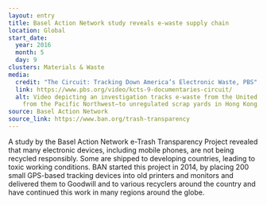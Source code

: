 ```yaml
---
layout: entry
title: Basel Action Network study reveals e-waste supply chain
location: Global
start_date:
  year: 2016
  month: 5
  day: 9
clusters: Materials & Waste
media:
  credit: "The Circuit: Tracking Down America’s Electronic Waste, PBS"
  link: https://www.pbs.org/video/kcts-9-documentaries-circuit/
  alt: Video depicting an investigation tracks e-waste from the United States—and
    from the Pacific Northwest—to unregulated scrap yards in Hong Kong.
source: Basel Action Network
source_link: https://www.ban.org/trash-transparency
---
```

A study by the Basel Action Network e-Trash Transparency Project revealed that many electronic devices, including mobile phones, are not being recycled responsibly. Some are shipped to developing countries, leading to toxic working conditions. BAN started this project in 2014, by placing 200 small GPS-based tracking devices into old printers and monitors and delivered them to Goodwill and to various recyclers around the country and have continued this work in many regions around the globe.